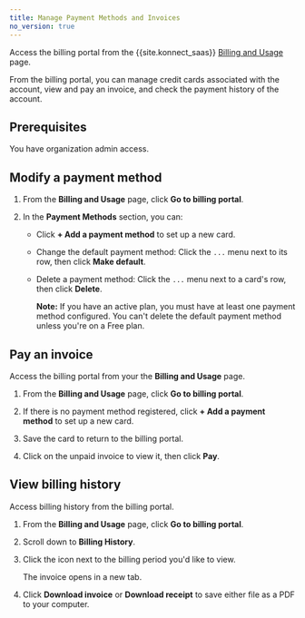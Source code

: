 ```yaml
---
title: Manage Payment Methods and Invoices
no_version: true
---
```


Access the billing portal from the {{site.konnect_saas}}
[Billing and Usage](/konnect/account-management/) page.

From the billing portal, you can manage credit cards associated with the account,
view and pay an invoice, and check the payment history of the account.

## Prerequisites
You have organization admin access.

## Modify a payment method

1. From the **Billing and Usage** page, click **Go to billing portal**.

2. In the **Payment Methods** section, you can:

    * Click **+ Add a payment method** to set up a new card.

    * Change the default payment method: Click the `...` menu next to its
    row, then click **Make default**.

    * Delete a payment method: Click the `...` menu next to a card's row, then
    click **Delete**.

        <div class="alert alert-ee">
        <b>Note:</b> If you have an active plan, you must have at least one
        payment method configured. You can't delete the default payment method
        unless you're on a Free plan.
        </div>        

## Pay an invoice

Access the billing portal from your the **Billing and Usage** page.


1. From the **Billing and Usage** page, click **Go to billing portal**.

2. If there is no payment method registered, click **+ Add a payment method**
to set up a new card.

3. Save the card to return to the billing portal.

4. Click on the unpaid invoice to view it, then click **Pay**.


## View billing history

Access billing history from the billing portal.

1. From the **Billing and Usage** page, click **Go to billing portal**.

2. Scroll down to **Billing History**.

3. Click the icon next to the billing period you'd like to view.

    The invoice opens in a new tab.

4. Click **Download invoice** or **Download receipt** to save either file as a
PDF to your computer.
